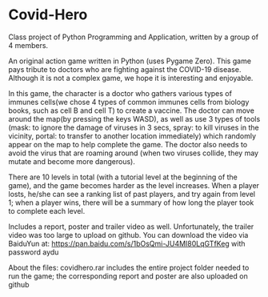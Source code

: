 # Covid-Hero
Class project of Python Programming and Application, written by a group of 4 members.

An original action game written in Python (uses Pygame Zero). This game pays tribute to doctors who are fighting against the COVID-19 disease. Although it is not a complex game, we hope it is interesting and enjoyable.

In this game, the character is a doctor who gathers various types of immunes cells(we chose 4 types of common immunes cells from biology books, such as cell B and cell T) to create a vaccine. The doctor can move around the map(by pressing the keys WASD), as well as use 3 types of tools (mask: to ignore the damage of viruses in 3 secs, spray: to kill viruses in the vicinity, portal: to transfer to another location immediately) which randomly appear on the map to help complete the game. The doctor also needs to avoid the virus that are roaming around (when two viruses collide, they may mutate and become more dangerous).

There are 10 levels in total (with a tutorial level at the beginning of the game), and the game becomes harder as the level increases. When a player losts, he/she can see a ranking list of past players, and try again from level 1; when a player wins, there will be a summary of how long the player took to complete each level.

Includes a report, poster and trailer video as well. Unfortunately, the trailer video was too large to upload on github. You can download the video via BaiduYun at: https://pan.baidu.com/s/1bOsQmi-JU4MI80LqGTfKeg with password aydu

About the files:
covidhero.rar includes the entire project folder needed to run the game;
the corresponding report and poster are also uploaded on github
